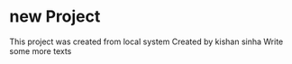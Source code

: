 # new Project 
This project was created from local system
Created by kishan sinha
Write some more texts
